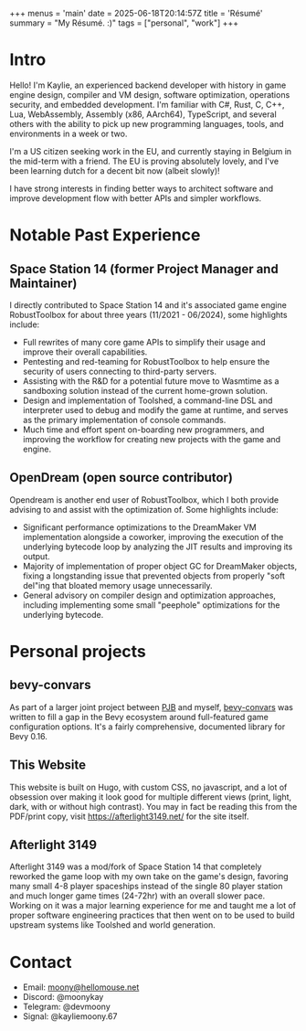 +++
menus = 'main'
date = 2025-06-18T20:14:57Z
title = 'Résumé'
summary = "My Résumé. :)"
tags = ["personal", "work"]
+++

# Intro
Hello! I'm Kaylie, an experienced backend developer with history in game engine design, compiler and VM design, software optimization, operations security, and embedded development.
I'm familiar with C#, Rust, C, C++, Lua, WebAssembly, Assembly (x86, AArch64), TypeScript, and several others with the ability to pick up new programming languages, tools, and environments in a week or two.

I'm a US citizen seeking work in the EU, and currently staying in Belgium in the mid-term with a friend. The EU is proving absolutely lovely, and I've been learning dutch for a decent bit now (albeit slowly)!

I have strong interests in finding better ways to architect software and improve development flow with better APIs and simpler workflows.

# Notable Past Experience
## Space Station 14 (former Project Manager and Maintainer)
I directly contributed to Space Station 14 and it's associated game engine RobustToolbox for about three years (11/2021 - 06/2024), some highlights include:
- Full rewrites of many core game APIs to simplify their usage and improve their overall capabilities.
- Pentesting and red-teaming for RobustToolbox to help ensure the security of users connecting to third-party servers.
- Assisting with the R&D for a potential future move to Wasmtime as a sandboxing solution instead of the current home-grown solution.
- Design and implementation of Toolshed, a command-line DSL and interpreter used to debug and modify the game at runtime, and serves as the primary implementation of console commands.
- Much time and effort spent on-boarding new programmers, and improving the workflow for creating new projects with the game and engine.
## OpenDream (open source contributor)
Opendream is another end user of RobustToolbox, which I both provide advising to and assist with the optimization of. Some highlights include:
- Significant performance optimizations to the DreamMaker VM implementation alongside a coworker, improving the execution of the underlying bytecode loop by analyzing the JIT results and improving its output.
- Majority of implementation of proper object GC for DreamMaker objects, fixing a longstanding issue that prevented objects from properly "soft del"ing that bloated memory usage unnecessarily.
- General advisory on compiler design and optimization approaches, including implementing some small "peephole" optimizations for the underlying bytecode.

# Personal projects
## bevy-convars
As part of a larger joint project between [PJB](https://slugcat.systems/) and myself, [bevy-convars](https://github.com/transcendental-experiences/bevy-convars) was written to fill a gap in the Bevy ecosystem around full-featured game configuration options. It's a fairly comprehensive, documented library for Bevy 0.16.
## This Website
This website is built on Hugo, with custom CSS, no javascript, and a lot of obsession over making it look good for multiple different views (print, light, dark, with or without high contrast).
You may in fact be reading this from the PDF/print copy, visit https://afterlight3149.net/ for the site itself.
## Afterlight 3149
Afterlight 3149 was a mod/fork of Space Station 14 that completely reworked the game loop with my own take on the game's design, favoring many small 4-8 player spaceships instead of the single 80 player station and much longer game times (24-72hr) with an overall slower pace. Working on it was a major learning experience for me and taught me a lot of proper software engineering practices that then went on to be used to build upstream systems like Toolshed and world generation.

# Contact
- Email: moony@hellomouse.net
- Discord: @moonykay
- Telegram: @devmoony
- Signal: @kayliemoony.67